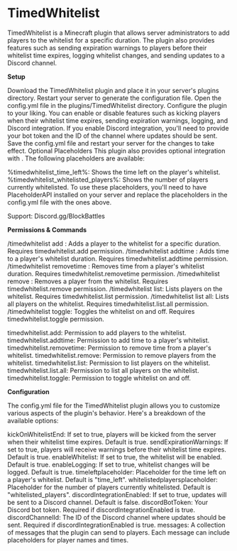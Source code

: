 # TimedWhitelist

TimedWhitelist is a Minecraft plugin that allows server administrators to add players to the whitelist for a specific duration. The plugin also provides features such as sending expiration warnings to players before their whitelist time expires, logging whitelist changes, and sending updates to a Discord channel.

**Setup**

Download the TimedWhitelist plugin and place it in your server's plugins directory.
Restart your server to generate the configuration file.
Open the config.yml file in the plugins/TimedWhitelist directory.
Configure the plugin to your liking. You can enable or disable features such as kicking players when their whitelist time expires, sending expiration warnings, logging, and Discord integration.
If you enable Discord integration, you'll need to provide your bot token and the ID of the channel where updates should be sent.
Save the config.yml file and restart your server for the changes to take effect.
Optional Placeholders​
This plugin also provides optional integration with . The following placeholders are available:

%timedwhitelist_time_left%: Shows the time left on the player's whitelist.
%timedwhitelist_whitelisted_players%: Shows the number of players currently whitelisted.
To use these placeholders, you'll need to have PlaceholderAPI installed on your server and replace the placeholders in the config.yml file with the ones above.

Support: Discord.gg/BlockBattles

**Permissions & Commands**

/timedwhitelist add <player> <time>: Adds a player to the whitelist for a specific duration. Requires timedwhitelist.add permission.
/timedwhitelist addtime <player> <time>: Adds time to a player's whitelist duration. Requires timedwhitelist.addtime permission.
/timedwhitelist removetime <player> <time>: Removes time from a player's whitelist duration. Requires timedwhitelist.removetime permission.
/timedwhitelist remove <player>: Removes a player from the whitelist. Requires timedwhitelist.remove permission.
/timedwhitelist list: Lists players on the whitelist. Requires timedwhitelist.list permission.
/timedwhitelist list all: Lists all players on the whitelist. Requires timedwhitelist.list.all permission.
/timedwhitelist toggle: Toggles the whitelist on and off. Requires timedwhitelist.toggle permission.

timedwhitelist.add: Permission to add players to the whitelist.
timedwhitelist.addtime: Permission to add time to a player's whitelist.
timedwhitelist.removetime: Permission to remove time from a player's whitelist.
timedwhitelist.remove: Permission to remove players from the whitelist.
timedwhitelist.list: Permission to list players on the whitelist.
timedwhitelist.list.all: Permission to list all players on the whitelist.
timedwhitelist.toggle: Permission to toggle whitelist on and off.

**Configuration**

The config.yml file for the TimedWhitelist plugin allows you to customize various aspects of the plugin's behavior. Here's a breakdown of the available options:

kickOnWhitelistEnd: If set to true, players will be kicked from the server when their whitelist time expires. Default is true.
sendExpirationWarnings: If set to true, players will receive warnings before their whitelist time expires. Default is true.
enableWhitelist: If set to true, the whitelist will be enabled. Default is true.
enableLogging: If set to true, whitelist changes will be logged. Default is true.
timeleftplaceholder: Placeholder for the time left on a player's whitelist. Default is "time_left".
whitelistedplayersplaceholder: Placeholder for the number of players currently whitelisted. Default is "whitelisted_players".
discordIntegrationEnabled: If set to true, updates will be sent to a Discord channel. Default is false.
discordBotToken: Your Discord bot token. Required if discordIntegrationEnabled is true.
discordChannelId: The ID of the Discord channel where updates should be sent. Required if discordIntegrationEnabled is true.
messages: A collection of messages that the plugin can send to players. Each message can include placeholders for player names and times.